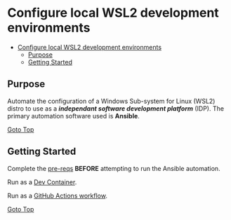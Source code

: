 # Configure local WSL2 development environments

- [Configure local WSL2 development environments](#configure-local-wsl2-development-environments)
  - [Purpose](#purpose)
  - [Getting Started](#getting-started)


## Purpose

Automate the configuration of a Windows Sub-system for Linux (WSL2) distro to use as a ***independant software development platform*** (IDP). The primary automation software used is **Ansible**.

[Goto Top](#configure-local-wsl2-development-environments)

## Getting Started

Complete the [pre-reqs](ansible/README.md#pre-reqs) **BEFORE** attempting to run the Ansible automation.

Run as a [Dev Container](ansible/README.md#start-a-dev-container).

Run as a [GitHub Actions workflow](ansible/README.md#run-as-a-github-actions-workflow).

[Goto Top](#configure-local-wsl2-development-environments)